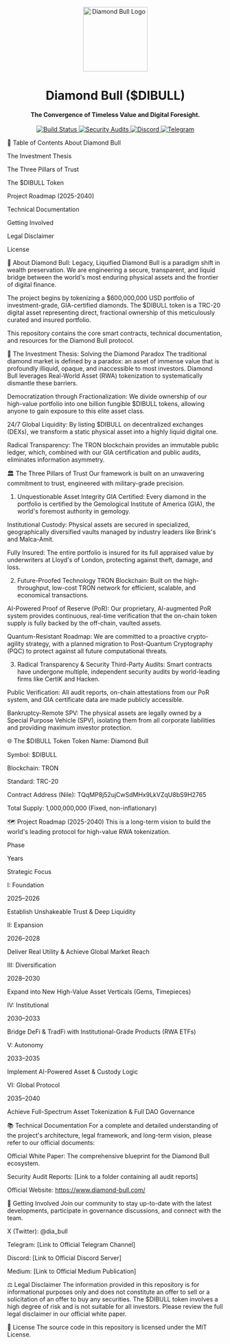 <p align="center">
<img src="https://www.google.com/search?q=https://www.diamond-bull.com/logo.png" alt="Diamond Bull Logo" width="150"/>
</p>

<h1 align="center">Diamond Bull ($DIBULL)</h1>

<p align="center">
<strong>The Convergence of Timeless Value and Digital Foresight.</strong>
<br />
<br />
<a href="https://www.google.com/search?q=https://github.com/dibull/core-contracts/actions/workflows/ci.yml">
<img src="https://www.google.com/search?q=https://img.shields.io/github/actions/workflow/status/dibull/core-contracts/ci.yml%3Fbranch%3Dmain%26style%3Dfor-the-badge" alt="Build Status">
</a>
<a href="[LINK_TO_AUDIT_REPORTS_FOLDER]">
<img src="https://www.google.com/search?q=https://img.shields.io/badge/Audits-CertiK_|_Hacken-green?style=for-the-badge" alt="Security Audits">
</a>
<a href="https://discord.gg/[YOUR_DISCORD_INVITE]">
<img src="https://www.google.com/search?q=https://img.shields.io/discord/[YOUR_SERVER_ID]?color=7289DA&label=Discord&logo=discord&logoColor=white&style=for-the-badge" alt="Discord">
</a>
<a href="[suspicious link removed][YOUR_TELEGRAM_CHANNEL]">
<img src="https://www.google.com/search?q=https://img.shields.io/badge/Telegram-Community-blue%3Fstyle%3Dfor-the-badge%26logo%3Dtelegram" alt="Telegram">
</a>
</p>

📖 Table of Contents
About Diamond Bull

The Investment Thesis

The Three Pillars of Trust

The $DIBULL Token

Project Roadmap (2025-2040)

Technical Documentation

Getting Involved

Legal Disclaimer

License

💎 About Diamond Bull: Legacy, Liquified
Diamond Bull is a paradigm shift in wealth preservation. We are engineering a secure, transparent, and liquid bridge between the world's most enduring physical assets and the frontier of digital finance.

The project begins by tokenizing a $600,000,000 USD portfolio of investment-grade, GIA-certified diamonds. The $DIBULL token is a TRC-20 digital asset representing direct, fractional ownership of this meticulously curated and insured portfolio.

This repository contains the core smart contracts, technical documentation, and resources for the Diamond Bull protocol.

🔑 The Investment Thesis: Solving the Diamond Paradox
The traditional diamond market is defined by a paradox: an asset of immense value that is profoundly illiquid, opaque, and inaccessible to most investors. Diamond Bull leverages Real-World Asset (RWA) tokenization to systematically dismantle these barriers.

Democratization through Fractionalization: We divide ownership of our high-value portfolio into one billion fungible $DIBULL tokens, allowing anyone to gain exposure to this elite asset class.

24/7 Global Liquidity: By listing $DIBULL on decentralized exchanges (DEXs), we transform a static physical asset into a highly liquid digital one.

Radical Transparency: The TRON blockchain provides an immutable public ledger, which, combined with our GIA certification and public audits, eliminates information asymmetry.

🏛️ The Three Pillars of Trust
Our framework is built on an unwavering commitment to trust, engineered with military-grade precision.

1. Unquestionable Asset Integrity
GIA Certified: Every diamond in the portfolio is certified by the Gemological Institute of America (GIA), the world's foremost authority in gemology.

Institutional Custody: Physical assets are secured in specialized, geographically diversified vaults managed by industry leaders like Brink's and Malca-Amit.

Fully Insured: The entire portfolio is insured for its full appraised value by underwriters at Lloyd's of London, protecting against theft, damage, and loss.

2. Future-Proofed Technology
TRON Blockchain: Built on the high-throughput, low-cost TRON network for efficient, scalable, and economical transactions.

AI-Powered Proof of Reserve (PoR): Our proprietary, AI-augmented PoR system provides continuous, real-time verification that the on-chain token supply is fully backed by the off-chain, vaulted assets.

Quantum-Resistant Roadmap: We are committed to a proactive crypto-agility strategy, with a planned migration to Post-Quantum Cryptography (PQC) to protect against all future computational threats.

3. Radical Transparency & Security
Third-Party Audits: Smart contracts have undergone multiple, independent security audits by world-leading firms like CertiK and Hacken.

Public Verification: All audit reports, on-chain attestations from our PoR system, and GIA certificate data are made publicly accessible.

Bankruptcy-Remote SPV: The physical assets are legally owned by a Special Purpose Vehicle (SPV), isolating them from all corporate liabilities and providing maximum investor protection.

🌐 The $DIBULL Token
Token Name: Diamond Bull

Symbol: $DIBULL

Blockchain: TRON

Standard: TRC-20

Contract Address (Nile): TQqMP8j52ujCwSdMHx9LkVZqU8bS9H2765

Total Supply: 1,000,000,000 (Fixed, non-inflationary)

🗺️ Project Roadmap (2025-2040)
This is a long-term vision to build the world's leading protocol for high-value RWA tokenization.

Phase

Years

Strategic Focus

I: Foundation

2025–2026

Establish Unshakeable Trust & Deep Liquidity

II: Expansion

2026–2028

Deliver Real Utility & Achieve Global Market Reach

III: Diversification

2028–2030

Expand into New High-Value Asset Verticals (Gems, Timepieces)

IV: Institutional

2030–2033

Bridge DeFi & TradFi with Institutional-Grade Products (RWA ETFs)

V: Autonomy

2033–2035

Implement AI-Powered Asset & Custody Logic

VI: Global Protocol

2035–2040

Achieve Full-Spectrum Asset Tokenization & Full DAO Governance

📚 Technical Documentation
For a complete and detailed understanding of the project's architecture, legal framework, and long-term vision, please refer to our official documents:

Official White Paper: The comprehensive blueprint for the Diamond Bull ecosystem.

Security Audit Reports: [Link to a folder containing all audit reports]

Official Website: https://www.diamond-bull.com/

🤝 Getting Involved
Join our community to stay up-to-date with the latest developments, participate in governance discussions, and connect with the team.

X (Twitter): @dia_bull

Telegram: [Link to Official Telegram Channel]

Discord: [Link to Official Discord Server]

Medium: [Link to Official Medium Publication]

⚖️ Legal Disclaimer
The information provided in this repository is for informational purposes only and does not constitute an offer to sell or a solicitation of an offer to buy any securities. The $DIBULL token involves a high degree of risk and is not suitable for all investors. Please review the full legal disclaimer in our official white paper.

📄 License
The source code in this repository is licensed under the MIT License.
